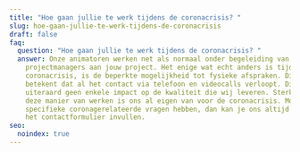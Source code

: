 ```yaml
---
title: "Hoe gaan jullie te werk tijdens de coronacrisis? "
slug: hoe-gaan-jullie-te-werk-tijdens-de-coronacrisis
draft: false
faq:
  question: "Hoe gaan jullie te werk tijdens de coronacrisis? "
  answer: Onze animatoren werken net als normaal onder begeleiding van de
    projectmanagers aan jouw project. Het enige wat echt anders is tijdens de
    coronacrisis, is de beperkte mogelijkheid tot fysieke afspraken. Dit
    betekent dat al het contact via telefoon en videocalls verloopt. Dit heeft
    uiteraard geen enkele impact op de kwaliteit die wij leveren. Sterker nog,
    deze manier van werken is ons al eigen van voor de coronacrisis. Mocht je
    specifieke coronagerelateerde vragen hebben, dan kan je ons altijd bellen of
    het contactformulier invullen.
seo:
  noindex: true
---
```

